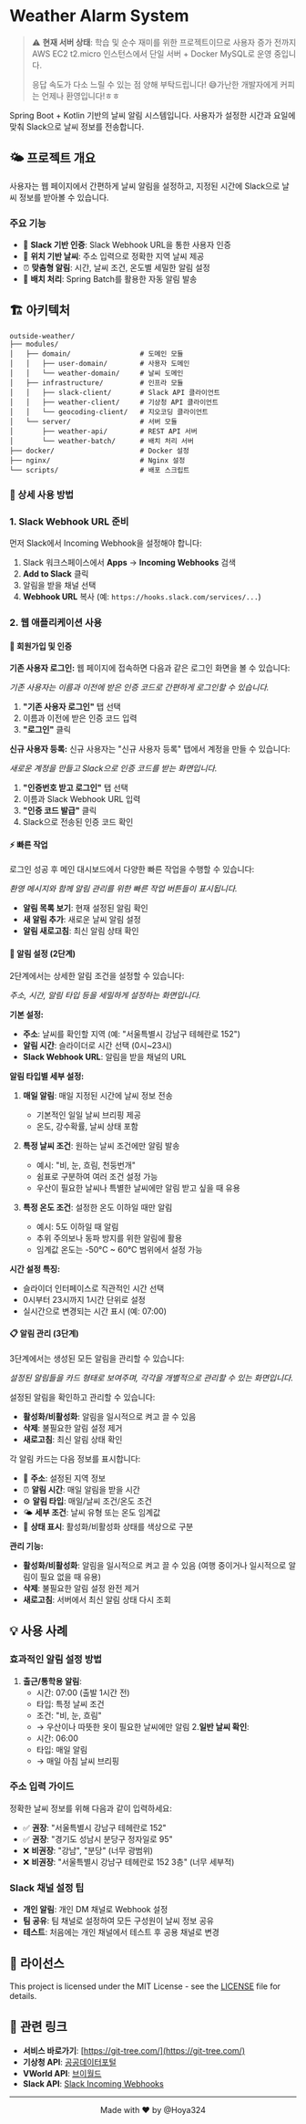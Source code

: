 # Weather Alarm System

> ⚠️ **현재 서버 상태**: 학습 및 순수 재미를 위한 프로젝트이므로 사용자 증가 전까지 AWS EC2 t2.micro 인스턴스에서 단일 서버 + Docker MySQL로 운영 중입니다.
> 
> 응답 속도가 다소 느릴 수 있는 점 양해 부탁드립니다! 😅가난한 개발자에게 커피는 언제나 환영입니다!ㅎㅎ

Spring Boot + Kotlin 기반의 날씨 알림 시스템입니다. 사용자가 설정한 시간과 요일에 맞춰 Slack으로 날씨 정보를 전송합니다.

## 🌤️ 프로젝트 개요

사용자는 웹 페이지에서 간편하게 날씨 알림을 설정하고, 지정된 시간에 Slack으로 날씨 정보를 받아볼 수 있습니다.

### 주요 기능

- 🔐 **Slack 기반 인증**: Slack Webhook URL을 통한 사용자 인증
- 📍 **위치 기반 날씨**: 주소 입력으로 정확한 지역 날씨 제공
- ⏰ **맞춤형 알림**: 시간, 날씨 조건, 온도별 세밀한 알림 설정
- 🔄 **배치 처리**: Spring Batch를 활용한 자동 알림 발송

## 🏗️ 아키텍처

```
outside-weather/
├── modules/
│   ├── domain/                 # 도메인 모듈
│   │   ├── user-domain/        # 사용자 도메인
│   │   └── weather-domain/     # 날씨 도메인
│   ├── infrastructure/         # 인프라 모듈
│   │   ├── slack-client/       # Slack API 클라이언트
│   │   ├── weather-client/     # 기상청 API 클라이언트
│   │   └── geocoding-client/   # 지오코딩 클라이언트
│   └── server/                 # 서버 모듈
│       ├── weather-api/        # REST API 서버
│       └── weather-batch/      # 배치 처리 서버
├── docker/                     # Docker 설정
├── nginx/                      # Nginx 설정
└── scripts/                    # 배포 스크립트
```

### 📱 상세 사용 방법

### 1. Slack Webhook URL 준비

먼저 Slack에서 Incoming Webhook을 설정해야 합니다:

1. Slack 워크스페이스에서 **Apps** → **Incoming Webhooks** 검색
2. **Add to Slack** 클릭
3. 알림을 받을 채널 선택
4. **Webhook URL** 복사 (예: `https://hooks.slack.com/services/...`)

### 2. 웹 애플리케이션 사용

#### 🔐 회원가입 및 인증

**기존 사용자 로그인:**
웹 페이지에 접속하면 다음과 같은 로그인 화면을 볼 수 있습니다:

*기존 사용자는 이름과 이전에 받은 인증 코드로 간편하게 로그인할 수 있습니다.*

1. **"기존 사용자 로그인"** 탭 선택
2. 이름과 이전에 받은 인증 코드 입력
3. **"로그인"** 클릭

**신규 사용자 등록:**
신규 사용자는 "신규 사용자 등록" 탭에서 계정을 만들 수 있습니다:

*새로운 계정을 만들고 Slack으로 인증 코드를 받는 화면입니다.*

1. **"인증번호 받고 로그인"** 탭 선택
2. 이름과 Slack Webhook URL 입력
3. **"인증 코드 발급"** 클릭
4. Slack으로 전송된 인증 코드 확인

#### ⚡ 빠른 작업

로그인 성공 후 메인 대시보드에서 다양한 빠른 작업을 수행할 수 있습니다:

*환영 메시지와 함께 알림 관리를 위한 빠른 작업 버튼들이 표시됩니다.*

- **알림 목록 보기**: 현재 설정된 알림 확인
- **새 알림 추가**: 새로운 날씨 알림 설정
- **알림 새로고침**: 최신 알림 상태 확인

#### 🔔 알림 설정 (2단계)

2단계에서는 상세한 알림 조건을 설정할 수 있습니다:

*주소, 시간, 알림 타입 등을 세밀하게 설정하는 화면입니다.*

**기본 설정:**

- **주소**: 날씨를 확인할 지역 (예: "서울특별시 강남구 테헤란로 152")
- **알림 시간**: 슬라이더로 시간 선택 (0시~23시)
- **Slack Webhook URL**: 알림을 받을 채널의 URL

**알림 타입별 세부 설정:**

1. **매일 알림**: 매일 지정된 시간에 날씨 정보 전송
    - 기본적인 일일 날씨 브리핑 제공
    - 온도, 강수확률, 날씨 상태 포함

2. **특정 날씨 조건**: 원하는 날씨 조건에만 알림 발송
    - 예시: "비, 눈, 흐림, 천둥번개"
    - 쉼표로 구분하여 여러 조건 설정 가능
    - 우산이 필요한 날씨나 특별한 날씨에만 알림 받고 싶을 때 유용

3. **특정 온도 조건**: 설정한 온도 이하일 때만 알림
    - 예시: 5도 이하일 때 알림
    - 추위 주의보나 동파 방지를 위한 알림에 활용
    - 임계값 온도는 -50°C ~ 60°C 범위에서 설정 가능

**시간 설정 특징:**

- 슬라이더 인터페이스로 직관적인 시간 선택
- 0시부터 23시까지 1시간 단위로 설정
- 실시간으로 변경되는 시간 표시 (예: 07:00)

#### 📋 알림 관리 (3단계)

3단계에서는 생성된 모든 알림을 관리할 수 있습니다:

*설정된 알림들을 카드 형태로 보여주며, 각각을 개별적으로 관리할 수 있는 화면입니다.*

설정된 알림을 확인하고 관리할 수 있습니다:

- **활성화/비활성화**: 알림을 일시적으로 켜고 끌 수 있음
- **삭제**: 불필요한 알림 설정 제거
- **새로고침**: 최신 알림 상태 확인

각 알림 카드는 다음 정보를 표시합니다:

- 📍 **주소**: 설정된 지역 정보
- ⏰ **알림 시간**: 매일 알림을 받을 시간
- ⚙️ **알림 타입**: 매일/날씨 조건/온도 조건
- 🌤️ **세부 조건**: 날씨 유형 또는 온도 임계값
- 🔄 **상태 표시**: 활성화/비활성화 상태를 색상으로 구분

**관리 기능:**

- **활성화/비활성화**: 알림을 일시적으로 켜고 끌 수 있음 (여행 중이거나 일시적으로 알림이 필요 없을 때 유용)
- **삭제**: 불필요한 알림 설정 완전 제거
- **새로고침**: 서버에서 최신 알림 상태 다시 조회

## 💡 사용 사례

### 효과적인 알림 설정 방법

1. **출근/통학용 알림**:
    - 시간: 07:00 (출발 1시간 전)
    - 타입: 특정 날씨 조건
    - 조건: "비, 눈, 흐림"
    - → 우산이나 따뜻한 옷이 필요한 날씨에만 알림
2.**일반 날씨 확인**:
    - 시간: 06:00
    - 타입: 매일 알림
    - → 매일 아침 날씨 브리핑

### 주소 입력 가이드

정확한 날씨 정보를 위해 다음과 같이 입력하세요:

- ✅ **권장**: "서울특별시 강남구 테헤란로 152"
- ✅ **권장**: "경기도 성남시 분당구 정자일로 95"
- ❌ **비권장**: "강남", "분당" (너무 광범위)
- ❌ **비권장**: "서울특별시 강남구 테헤란로 152 3층" (너무 세부적)

### Slack 채널 설정 팁

- **개인 알림**: 개인 DM 채널로 Webhook 설정
- **팀 공유**: 팀 채널로 설정하여 모든 구성원이 날씨 정보 공유
- **테스트**: 처음에는 개인 채널에서 테스트 후 공용 채널로 변경

## 📄 라이선스

This project is licensed under the MIT License - see the [LICENSE](LICENSE) file for details.

## 🔗 관련 링크

- **서비스 바로가기**: [https://git-tree.com/](https://git-tree.com/)
- **기상청 API**: [공공데이터포털](https://www.data.go.kr)
- **VWorld API**: [브이월드](https://www.vworld.kr)
- **Slack API**: [Slack Incoming Webhooks](https://api.slack.com/messaging/webhooks)

---

<div align="center">
Made with ❤️ by @Hoya324
</div>
